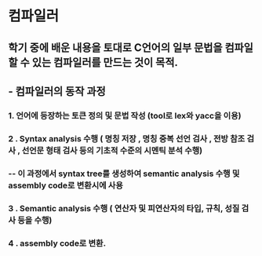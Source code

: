 # 컴파일러

## 학기 중에 배운 내용을 토대로 C언어의 일부 문법을 컴파일할 수 있는 컴파일러를 만드는 것이 목적.

## - 컴파일러의 동작 과정

### 1. 언어에 등장하는 토큰 정의 및 문법 작성 (tool로 lex와 yacc을 이용)
### 2 . Syntax analysis 수행 ( 명칭 저장 , 명칭 중복 선언 검사 , 전방 참조 검사 , 선언문 형태 검사 등의 기초적 수준의 시멘틱 분석 수행)
###  -- 이 과정에서 syntax tree를 생성하여 semantic analysis 수행 및 assembly code로 변환시에 사용
### 3 . Semantic analysis 수행 ( 연산자 및 피연산자의 타입, 규칙, 성질 검사 등을 수행)
### 4 . assembly code로 변환.
